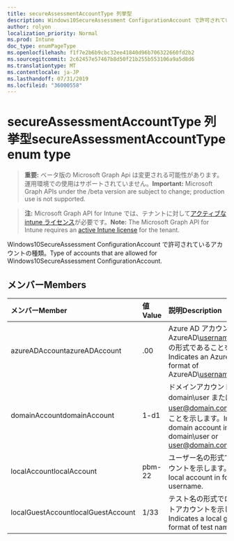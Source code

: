```yaml
---
title: secureAssessmentAccountType 列挙型
description: Windows10SecureAssessment ConfigurationAccount で許可されているアカウントの種類。
author: rolyon
localization_priority: Normal
ms.prod: Intune
doc_type: enumPageType
ms.openlocfilehash: f1f7e2b6b9cbc32ee41840d96b706322660fd2b2
ms.sourcegitcommit: 2c62457e57467b8d50f21b255b553106a9a5d8d6
ms.translationtype: MT
ms.contentlocale: ja-JP
ms.lasthandoff: 07/31/2019
ms.locfileid: "36000558"
---
```

# <a name="secureassessmentaccounttype-enum-type"></a><span data-ttu-id="0737c-103">secureAssessmentAccountType 列挙型</span><span class="sxs-lookup"><span data-stu-id="0737c-103">secureAssessmentAccountType enum type</span></span>

> <span data-ttu-id="0737c-104">**重要:** ベータ版の Microsoft Graph Api は変更される可能性があります。運用環境での使用はサポートされていません。</span><span class="sxs-lookup"><span data-stu-id="0737c-104">**Important:** Microsoft Graph APIs under the /beta version are subject to change; production use is not supported.</span></span>

> <span data-ttu-id="0737c-105">**注:** Microsoft Graph API for Intune では、テナントに対して[アクティブな intune ライセンス](https://go.microsoft.com/fwlink/?linkid=839381)が必要です。</span><span class="sxs-lookup"><span data-stu-id="0737c-105">**Note:** The Microsoft Graph API for Intune requires an [active Intune license](https://go.microsoft.com/fwlink/?linkid=839381) for the tenant.</span></span>

<span data-ttu-id="0737c-106">Windows10SecureAssessment ConfigurationAccount で許可されているアカウントの種類。</span><span class="sxs-lookup"><span data-stu-id="0737c-106">Type of accounts that are allowed for Windows10SecureAssessment ConfigurationAccount.</span></span>

## <a name="members"></a><span data-ttu-id="0737c-107">メンバー</span><span class="sxs-lookup"><span data-stu-id="0737c-107">Members</span></span>
|<span data-ttu-id="0737c-108">メンバー</span><span class="sxs-lookup"><span data-stu-id="0737c-108">Member</span></span>|<span data-ttu-id="0737c-109">値</span><span class="sxs-lookup"><span data-stu-id="0737c-109">Value</span></span>|<span data-ttu-id="0737c-110">説明</span><span class="sxs-lookup"><span data-stu-id="0737c-110">Description</span></span>|
|:---|:---|:---|
|<span data-ttu-id="0737c-111">azureADAccount</span><span class="sxs-lookup"><span data-stu-id="0737c-111">azureADAccount</span></span>|<span data-ttu-id="0737c-112">.0</span><span class="sxs-lookup"><span data-stu-id="0737c-112">0</span></span>|<span data-ttu-id="0737c-113">Azure AD アカウントが AzureAD\username@tenant.com の形式であることを示します。</span><span class="sxs-lookup"><span data-stu-id="0737c-113">Indicates an Azure AD account in format of AzureAD\username@tenant.com.</span></span>|
|<span data-ttu-id="0737c-114">domainAccount</span><span class="sxs-lookup"><span data-stu-id="0737c-114">domainAccount</span></span>|<span data-ttu-id="0737c-115">1-d</span><span class="sxs-lookup"><span data-stu-id="0737c-115">1</span></span>|<span data-ttu-id="0737c-116">ドメインアカウントが domain\user または user@domain.com の形式であることを示します。</span><span class="sxs-lookup"><span data-stu-id="0737c-116">Indicates a domain account in format of domain\user or user@domain.com.</span></span>|
|<span data-ttu-id="0737c-117">localAccount</span><span class="sxs-lookup"><span data-stu-id="0737c-117">localAccount</span></span>|<span data-ttu-id="0737c-118">pbm-2</span><span class="sxs-lookup"><span data-stu-id="0737c-118">2</span></span>|<span data-ttu-id="0737c-119">ユーザー名の形式でローカルアカウントを示します。</span><span class="sxs-lookup"><span data-stu-id="0737c-119">Indicates a local account in format of username.</span></span>|
|<span data-ttu-id="0737c-120">localGuestAccount</span><span class="sxs-lookup"><span data-stu-id="0737c-120">localGuestAccount</span></span>|<span data-ttu-id="0737c-121">1/3</span><span class="sxs-lookup"><span data-stu-id="0737c-121">3</span></span>|<span data-ttu-id="0737c-122">テスト名の形式でローカルのゲストアカウントを示します。</span><span class="sxs-lookup"><span data-stu-id="0737c-122">Indicates a local guest account in format of test name.</span></span>|





